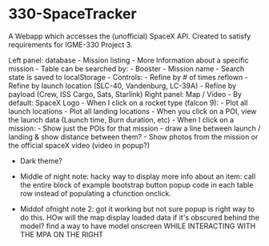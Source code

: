 # 330-SpaceTracker
A Webapp which accesses the (unofficial) SpaceX API.  Created to satisfy requirements for IGME-330 Project 3.


Left panel: database
    - Mission listing
    - More Information about a specific mission
    - Table can be searched by:
        - Booster
        - Mission name
    - Search state is saved to localStorage
    - Controls:
        - Refine by # of times reflown
        - Refine by launch location (SLC-40, Vandenburg, LC-39A)
        - Refine by payload (Crew, ISS Cargo, Sats, Starlink)
Right panel: Map / Video
    - By default: SpaceX Logo
    - When I click on a rocket type (falcon 9):
        - Plot all launch locations
        - Plot all landing locations
        - When you click on a POI, view the launch data (Launch time, Burn duration, etc)
    - When I click on a mission:
        - Show just the POIs for that mission
        - draw a line between launch / landing & show distance between them?
        - Show photos from the mission or the official spaceX video (video in popup?)
- Dark theme?


- Middle of night note: hacky way to display more info about an item: call the entire block of example bootstrap button popup code in each table row instead of populating a cfunction onclick.

- Middof ofnight note 2: got it working but not sure popup is right way to do this.  HOw will the map display loaded data if it's obscured behind the model?  find a way to have model onscreen WHILE INTERACTING WITH THE MPA ON THE RIGHT